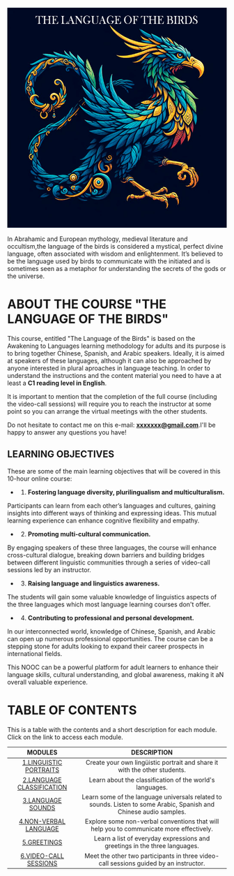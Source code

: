 
![pajaro](/images/bird_portada.png)

In Abrahamic and European mythology, medieval literature and occultism,the language of the birds is considered a mystical, perfect divine language, often associated with wisdom and enlightenment. It’s believed to be the language used by birds to communicate with the initiated and is sometimes seen as a metaphor for understanding the secrets of the gods or the universe.

# ABOUT THE COURSE "THE LANGUAGE OF THE BIRDS"

This course, entitled "The Language of the Birds" is based on the Awakening to Languages learning methodology for adults and its purpose is to bring together Chinese, Spanish, and Arabic speakers. Ideally, it is aimed at speakers of these languages, although it can also be approached by anyone interested in plural aproaches in language teaching. In order to understand the instructions and the content material you need to have a at least a **C1 reading level in English**. 

It is important to mention that the completion of the full course (including the video-call sessions) will require you to reach the instructor at some point so you can arrange the virtual meetings with the other students.

Do not hesitate to contact me on this e-mail: **xxxxxxx@gmail.com**.I'll be happy to answer any questions you have!

## LEARNING OBJECTIVES

These are some of the main learning objectives that will be covered in this 10-hour online course:

- 1. **Fostering language diversity, plurilingualism and multiculturalism.**

Participants can learn from each other’s languages and cultures, gaining insights into different ways of thinking and expressing ideas. This mutual learning experience can enhance cognitive flexibility and empathy.

- 2. **Promoting multi-cultural communication.**

By engaging speakers of these three languages, the course will enhance cross-cultural dialogue, breaking down barriers and building bridges between different linguistic communities through a series of video-call sessions led by an instructor. 

- 3. **Raising language and linguistics awareness.**

The students will gain some valuable knowledge of linguistics aspects of the three languages which most language learning courses don't offer. 

- 4. **Contributing to professional and personal development.**

 In our interconnected world, knowledge of Chinese, Spanish, and Arabic can open up numerous professional opportunities. The course can be a stepping stone for adults looking to expand their career prospects in international fields.

This NOOC can be a powerful platform for adult learners to enhance their language skills, cultural understanding, and global awareness, making it aN overall valuable experience.

# TABLE OF CONTENTS

 This is a table with the contents and a short description for each module. Click on the link to access each module. 

| **MODULES**                          | **DESCRIPTION** |
|:------------------------------------:|:---------------:|
|[1.LINGUISTIC PORTRAITS](/01-M.%20LINGUISTIC%20PROFILES/)      | Create your own lingüistic portrait and share it with the other students.      |
| [2.LANGUAGE CLASSIFICATION](/02-M.%20LANGUAGE%20CLASSIFICATIONS/)  | Learn about the classification of the world's languages. 
| [3.LANGUAGE SOUNDS](/03-M.%20SOUNDS/)      | Learn some of the language universals related to sounds. Listen to some Arabic, Spanish and Chinese audio samples.      |
| [4.NON-VERBAL LANGUAGE](/04-M.%20NON-VERBAL%20LANGUAGE/)      |Explore some non-verbal conventions that will help you to communicate more effectively.        |
| [5.GREETINGS](/05-M.%20%20GREETINGS/)      | Learn a list of everyday expressions and greetings in the three languages.      |
| [6.VIDEO-CALL SESSIONS](/06-M.%20VIDEO-CALL%20SESSIONS/)      | Meet the other two participants in three video-call sessions guided by an instructor.       |



 
